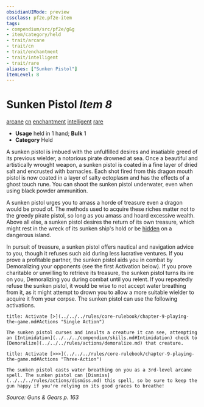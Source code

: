 ```yaml
---
obsidianUIMode: preview
cssclass: pf2e,pf2e-item
tags:
- compendium/src/pf2e/g&g
- item/category/held
- trait/arcane
- trait/cn
- trait/enchantment
- trait/intelligent
- trait/rare
aliases: ["Sunken Pistol"]
itemLevel: 8
---
```

# Sunken Pistol *Item 8*  
[arcane](../../../rules/traits/arcane.md)  [cn](../../../rules/traits/chaotic-neutral-b1.md)  [enchantment](../../../rules/traits/enchantment.md)  [intelligent](../../../rules/traits/intelligent-gmg.md)  [rare](../../../rules/traits/rare.md)  

- **Usage** held in 1 hand; **Bulk** 1
- **Category** Held

A sunken pistol is imbued with the unfulfilled desires and insatiable greed of its previous wielder, a notorious pirate drowned at sea. Once a beautiful and artistically wrought weapon, a sunken pistol is coated in a fine layer of dried salt and encrusted with barnacles. Each shot fired from this dragon mouth pistol is now coated in a layer of salty ectoplasm and has the effects of a ghost touch rune. You can shoot the sunken pistol underwater, even when using black powder ammunition.

A sunken pistol urges you to amass a horde of treasure even a dragon would be proud of. The methods used to acquire these riches matter not to the greedy pirate pistol, so long as you amass and hoard excessive wealth. Above all else, a sunken pistol desires the return of its own treasure, which might rest in the wreck of its sunken ship's hold or be [hidden](../../../rules/conditions.md#Hidden) on a dangerous island.

In pursuit of treasure, a sunken pistol offers nautical and navigation advice to you, though it refuses such aid during less lucrative ventures. If you prove a profitable partner, the sunken pistol aids you in combat by Demoralizing your opponents (see the first Activation below). If you prove charitable or unwilling to retrieve its treasure, the sunken pistol turns its ire on you, Demoralizing you during combat until you relent. If you repeatedly refuse the sunken pistol, it would be wise to not accept water breathing from it, as it might attempt to drown you to allow a more suitable wielder to acquire it from your corpse. The sunken pistol can use the following activations.

```ad-embed-ability
title: Activate [>](../../../rules/core-rulebook/chapter-9-playing-the-game.md#Actions "Single Action")

The sunken pistol curses and insults a creature it can see, attempting an [Intimidation](../../../compendium/skills.md#Intimidation) check to [Demoralize](../../../rules/actions/demoralize.md) that creature.
```

```ad-embed-ability
title: Activate [>>>](../../../rules/core-rulebook/chapter-9-playing-the-game.md#Actions "Three-Action")

The sunken pistol casts water breathing on you as a 3rd-level arcane spell. The sunken pistol can [Dismiss](../../../rules/actions/dismiss.md) this spell, so be sure to keep the gun happy if you're relying on its good graces to breathe!
```

*Source: Guns & Gears p. 163*
